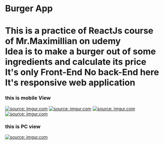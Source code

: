 <h1>Burger App<h1>
This is a practice of ReactJs course of Mr.Maximillian on udemy
<br>
Idea is to make a burger out of some ingredients and calculate its price
<br>
It's only Front-End No back-End here
<br>
It's responsive web application
<br>
  <h3>this is mobile View </h3>
<a href="https://imgur.com/F1qJVqo"><img src="https://i.imgur.com/F1qJVqo.png" title="source: imgur.com" /></a>
<a href="https://imgur.com/t3mmPAA"><img src="https://i.imgur.com/t3mmPAA.png" title="source: imgur.com" /></a>
<a href="https://imgur.com/wEbZaUa"><img src="https://i.imgur.com/wEbZaUa.png" title="source: imgur.com" /></a>
<br>
<a href="https://imgur.com/yCU6s1S"><img src="https://i.imgur.com/yCU6s1S.png" title="source: imgur.com" /></a>
  <h3>this is PC view</h3>
<a href="https://imgur.com/ZNQ2AVa"><img src="https://i.imgur.com/ZNQ2AVa.png" title="source: imgur.com" /></a>
